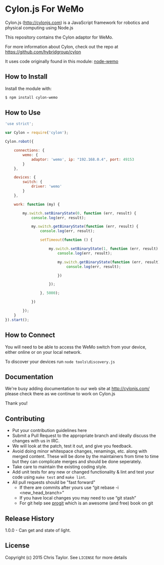 # Cylon.js For WeMo
Cylon.js (http://cylonjs.com) is a JavaScript framework for robotics and
physical computing using Node.js

This repository contains the Cylon adaptor for WeMo.

For more information about Cylon, check out the repo at
https://github.com/hybridgroup/cylon

It uses code originally found in this module: [node-wemo](https://github.com/AdamMagaluk/node-wemo)
## How to Install
Install the module with:
``` bash
$ npm install cylon-wemo
```
## How to Use
```javascript
'use strict';

var Cylon = require('cylon');

Cylon.robot({

    connections: {
        wemo: {
            adaptor: 'wemo', ip: "192.168.0.4", port: 49153
        }
    },

    devices: {
        switch: {
            driver: 'wemo'
        }
    },

    work: function (my) {

        my.switch.setBinaryState(0, function (err, result) {
            console.log(err, result);

            my.switch.getBinaryState(function (err, result) {
                console.log(err, result);

                setTimeout(function () {

                    my.switch.setBinaryState(1, function (err, result) {
                        console.log(err, result);

                        my.switch.getBinaryState(function (err, result) {
                            console.log(err, result);

                        })

                    });

                }, 5000);

            })

        });
    }
}).start();
```
## How to Connect
You will need to be able to access the WeMo switch from your device, either online or on your local network.

To discover your devices run `node tools\discovery.js`

## Documentation
We're busy adding documentation to our web site at http://cylonjs.com/ please check there as we continue to work on Cylon.js

Thank you!
## Contributing
* Put your contribution guidelines here
* Submit a Pull Request to the appropriate branch and ideally discuss the changes with us in IRC.
* We will look at the patch, test it out, and give you feedback.
* Avoid doing minor whitespace changes, renamings, etc. along with merged content. These will be done by the maintainers from time to time but they can complicate merges and should be done seperately.
* Take care to maintain the existing coding style.
* Add unit tests for any new or changed functionality & lint and test your code using `make test` and `make lint`.
* All pull requests should be "fast forward"
  * If there are commits after yours use “git rebase -i <new_head_branch>”
  * If you have local changes you may need to use “git stash”
  * For git help see [progit](http://git-scm.com/book) which is an awesome (and free) book on git
  
## Release History
1.0.0 - Can get and state of light.
## License
Copyright (c) 2015 Chris Taylor. See `LICENSE` for more details
